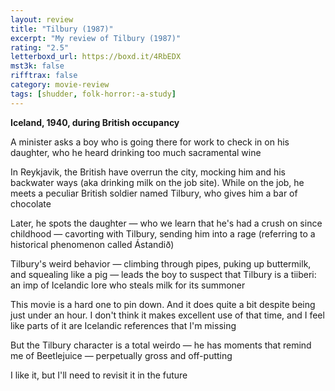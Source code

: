 ```yaml
---
layout: review
title: "Tilbury (1987)"
excerpt: "My review of Tilbury (1987)"
rating: "2.5"
letterboxd_url: https://boxd.it/4RbEDX
mst3k: false
rifftrax: false
category: movie-review
tags: [shudder, folk-horror:-a-study]
---
```


<b>Iceland, 1940, during British occupancy</b>

A minister asks a boy who is going there for work to check in on his daughter, who he heard drinking too much sacramental wine

In Reykjavik, the British have overrun the city, mocking him and his backwater ways (aka drinking milk on the job site). While on the job, he meets a peculiar British soldier named Tilbury, who gives him a bar of chocolate

Later, he spots the daughter — who we learn that he's had a crush on since childhood — cavorting with Tilbury, sending him into a rage (referring to a historical phenomenon called Ástandið)

Tilbury's weird behavior — climbing through pipes, puking up buttermilk, and squealing like a pig — leads the boy to suspect that Tilbury is a tiiberi: an imp of Icelandic lore who steals milk for its summoner

This movie is a hard one to pin down. And it does quite a bit despite being just under an hour. I don't think it makes excellent use of that time, and I feel like parts of it are Icelandic references that I'm missing

But the Tilbury character is a total weirdo — he has moments that remind me of Beetlejuice — perpetually gross and off-putting

I like it, but I'll need to revisit it in the future
